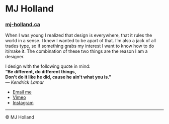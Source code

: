 # MJ Holland

### [mj-holland.ca](https://mj-holland.ca)

When I was young I realized that design is everywhere, that it rules the world in a sense. I knew I wanted to be apart of that. I’m also a jack of all trades type, so if something grabs my interest I want to know how to do it/make it. The combination of these two things are the reason I am a designer.

I design with the following quote in mind:  
**“Be different, do different things,  
 Don't do it like he did, cause he ain't what you is.”**  
*— Kendrick Lamar*

- [Email me](contact@mj-holland.ca)
- [Vimeo](https://vimeo.com/user56639384/)
- [Instagram](https://www.instagram.com/8008135_._/)
---
© MJ Holland
